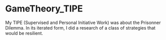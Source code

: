 # GameTheory_TIPE
My TIPE (Supervised and Personal Initiative Work) was about the Prisonner Dilemma. In its iterated form, I did a research of a class of strategies that would be resilient.
